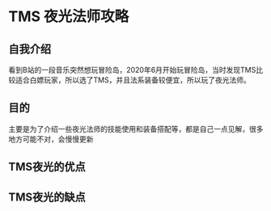 # TMS 夜光法师攻略
## 自我介绍
看到B站的一段音乐突然想玩冒险岛，2020年6月开始玩冒险岛，当时发现TMS比较适合白嫖玩家，所以选了TMS，并且法系装备较便宜，所以玩了夜光法师。
## 目的
主要是为了介绍一些夜光法师的技能使用和装备搭配等，都是自己一点见解，很多地方可能不对，会慢慢更新
## TMS夜光的优点
## TMS夜光的缺点

